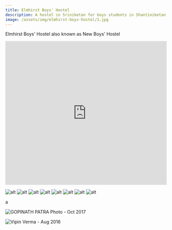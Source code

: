 ```yaml
---
title: Elmhirst Boys' Hostel
description: A hostel in Sriniketan for boys students in Shantiniketan Visva Bharati University
image: /assets/img/elmhirst-boys-hostel/1.jpg
---
```



Elmhirst Boys' Hostel also known as New Boys' Hostel

<iframe src="https://www.google.com/maps/embed?pb=!1m18!1m12!1m3!1d3653.9944015558735!2d87.6616579!3d23.6761582!2m3!1f0!2f0!3f0!3m2!1i1024!2i768!4f13.1!3m3!1m2!1s0x39f9dcf4eb81fdf7%3A0x9514134e1d6ec678!2sElmhirst%20Boys&#39;%20Hostel%2C%20Visva-Bharati!5e0!3m2!1sen!2sin!4v1716836570738!5m2!1sen!2sin" width="100%" height="450" style="border:0;" allowfullscreen="" loading="lazy" referrerpolicy="no-referrer-when-downgrade"></iframe>

![alt](/assets/img/elmhirst-boys-hostel/1f66eb83.jpg)
![alt](/assets/img/elmhirst-boys-hostel/2ffc0358.jpg)
![alt](/assets/img/elmhirst-boys-hostel/3862595.jpg)
![alt](/assets/img/elmhirst-boys-hostel/45c48629.jpg)
![alt](/assets/img/elmhirst-boys-hostel/57993d8.jpg)
![alt](/assets/img/elmhirst-boys-hostel/64557ed2.jpg)
![alt](/assets/img/elmhirst-boys-hostel/7ef869ed.jpg)
![alt](/assets/img/elmhirst-boys-hostel/88c9b6b.jpg)

a

![GOPINATH PATRA Photo - Oct 2017](/assets/img/elmhirst-boys-hostel/2018-01-26.jpg "Hostel Kitchen : Photo By GOPINATH PATRA- Oct 2017")

![Vipin Verma  - Aug 2016](/assets/img/elmhirst-boys-hostel/2016-08-25.jpg "Vipin Verma - Aug 2016")